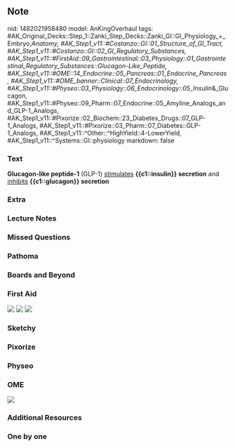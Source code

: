 ## Note
nid: 1482021958480
model: AnKingOverhaul
tags: #AK_Original_Decks::Step_1::Zanki_Step_Decks::Zanki_GI::GI_Physiology_+_Embryo,_Anatomy, #AK_Step1_v11::#Costanzo::GI::01_Structure_of_GI_Tract, #AK_Step1_v11::#Costanzo::GI::02_GI_Regulatory_Substances, #AK_Step1_v11::#FirstAid::09_Gastrointestinal::03_Physiology::01_Gastrointestinal_Regulatory_Substances::Glucagon-Like_Peptide, #AK_Step1_v11::#OME::14_Endocrine::05_Pancreas::01_Endocrine_Pancreas, #AK_Step1_v11::#OME_banner::Clinical::07_Endocrinology, #AK_Step1_v11::#Physeo::03_Physiology::06_Endocrinology::05_Insulin_&_Glucagon, #AK_Step1_v11::#Physeo::09_Pharm::07_Endocrine::05_Amyline_Analogs_and_GLP-1_Analogs, #AK_Step1_v11::#Pixorize::02_Biochem::23_Diabetes_Drugs::07_GLP-1_Analogs, #AK_Step1_v11::#Pixorize::03_Pharm::07_Diabetes::GLP-1_Analogs, #AK_Step1_v11::^Other::^HighYield::4-LowerYield, #AK_Step1_v11::^Systems::GI::physiology
markdown: false

### Text
<div>
  <b>Glucagon-like peptide-1</b> (GLP-1) <u>stimulates</u>
  <b>{{c1::insulin}} secretion</b> and <u>inhibits</u>
  <b>{{c1::glucagon}} secretion</b>
</div>

### Extra


### Lecture Notes


### Missed Questions


### Pathoma


### Boards and Beyond


### First Aid
<img src="tmpFF5TLQ.png"> <img src="tmp_vhVs_.png"> <img src=
"tmpZgjCmr.png">

### Sketchy


### Pixorize


### Physeo


### OME
<div class="ome-widget">
  <a href=
  "https://onlinemeded.org/spa/endocrinology?ref=anki"><img src=
  "_OME_AnkiFlashcards_Topic_5.png"></a>
</div>

### Additional Resources


### One by one

